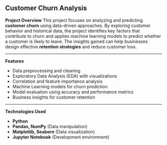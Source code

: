 ## Customer Churn Analysis

**Project Overview**
This project focuses on analyzing and predicting **customer churn** using data-driven approaches. By exploring customer behavior and historical data, the project identifies key factors
that contribute to churn and applies machine learning models to predict whether a customer is likely to leave. The insights gained can help businesses design effective **retention strategies** and reduce customer loss.

---

**Features**
- Data preprocessing and cleaning  
- Exploratory Data Analysis (EDA) with visualizations  
- Correlation and feature importance analysis  
- Machine Learning models for churn prediction  
- Model evaluation using accuracy and performance metrics  
- Business insights for customer retention  

---
**Technologies Used**
- **Python**
- **Pandas, NumPy** (Data manipulation)  
- **Matplotlib, Seaborn** (Data visualization)    
- **Jupyter Notebook** (Development environment)
